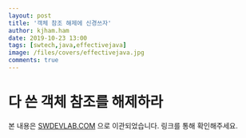 ```yaml
---
layout: post
title: '객체 참조 해제에 신경쓰자'
author: kjham.ham
date: 2019-10-23 13:00
tags: [swtech,java,effectivejava]
image: /files/covers/effectivejava.jpg
comments: true
---
```


# 다 쓴 객체 참조를 해제하라

본 내용은 [SWDEVLAB.COM](https://swdevlab.com/80) 으로 이관되었습니다.
링크를 통해 확인해주세요.